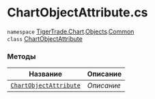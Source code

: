 
# ChartObjectAttribute.cs
`namespace` [TigerTrade.Chart](../../../TigerTrade.Chart.md).[Objects](../../../TigerTrade.Chart/Objects.md).[Common](../../../TigerTrade.Chart/Objects/Common.md)  
    `class` [ChartObjectAttribute](../../ChartObjectAttribute.cs.md)

### Методы
| Название | Описание |
| --- | --- |
| [`ChartObjectAttribute`](./Методы/ChartObjectAttribute.md) | *Описание* |
